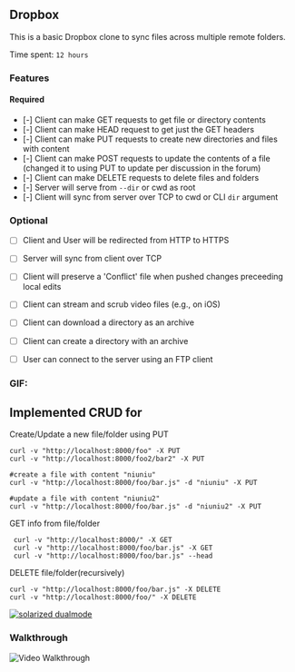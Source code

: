 ## Dropbox

This is a basic Dropbox clone to sync files across multiple remote folders.

Time spent: `12 hours`

### Features

#### Required

- [-] Client can make GET requests to get file or directory contents
- [-] Client can make HEAD request to get just the GET headers 
- [-] Client can make PUT requests to create new directories and files with content
- [-] Client can make POST requests to update the contents of a file (changed it to using PUT to update per discussion in the forum)
- [-] Client can make DELETE requests to delete files and folders
- [-] Server will serve from `--dir` or cwd as root
- [-] Client will sync from server over TCP to cwd or CLI `dir` argument

### Optional

- [ ] Client and User will be redirected from HTTP to HTTPS
- [ ] Server will sync from client over TCP
- [ ] Client will preserve a 'Conflict' file when pushed changes preceeding local edits
- [ ] Client can stream and scrub video files (e.g., on iOS)
- [ ] Client can download a directory as an archive
- [ ] Client can create a directory with an archive
- [ ] User can connect to the server using an FTP client


### GIF:
## Implemented CRUD for 
Create/Update a new file/folder  using PUT
```shellscript
curl -v "http://localhost:8000/foo" -X PUT
curl -v "http://localhost:8000/foo2/bar2" -X PUT

#create a file with content "niuniu"
curl -v "http://localhost:8000/foo/bar.js" -d "niuniu" -X PUT 

#update a file with content "niuniu2"
curl -v "http://localhost:8000/foo/bar.js" -d "niuniu2" -X PUT
```

GET info from file/folder
```shellscript
 curl -v "http://localhost:8000/" -X GET
 curl -v "http://localhost:8000/foo/bar.js" -X GET
 curl -v "http://localhost:8000/foo/bar.js" --head
```

DELETE file/folder(recursively)
```shellscript
curl -v "http://localhost:8000/foo/bar.js" -X DELETE
curl -v "http://localhost:8000/foo/" -X DELETE
```
[![solarized dualmode](https://github.com/vanessachem/node-dropbox/blob/master/assets/crud.gif)](#features)



### Walkthrough

![Video Walkthrough](https://vimeo.com/user39231823/videos)


